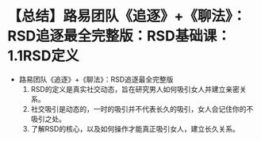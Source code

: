 # 【总结】路易团队《追逐》+《聊法》：RSD追逐最全完整版：RSD基础课：1.1RSD定义

-   路易团队《追逐》+《聊法》：RSD追逐最全完整版
    1.  RSD的定义是真实社交动态，旨在研究男人如何吸引女人并建立亲密关系。
    2.  社交吸引是动态的，一时的吸引并不代表长久的吸引，女人会记住你的不吸引之处。
    3.  了解RSD的核心，以及如何操作才能真正吸引女人，建立长久关系。